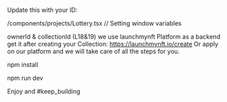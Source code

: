 Update this with your ID:

/components/projects/Lottery.tsx
// Setting window variables

ownerId & collectionId (L18&19)
we use launchmynft Platform as a backend
get it after creating your Collection: https://launchmynft.io/create 
Or apply on our platform and we will take care of all the steps for you.

npm install

npm run dev

Enjoy and #keep_building
